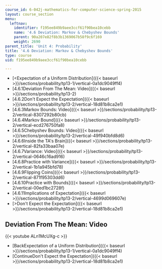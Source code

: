 ```yaml
---
course_id: 6-042j-mathematics-for-computer-science-spring-2015
layout: course_section
menu:
  leftnav:
    identifier: f195ee849b9aee3ccf61f90bea10cebb
    name: '4.6 Deviation: Markov & Chebyshev Bounds'
    parent: 90a207e82f8b3b1369067b58f9c6f169
    weight: 2690
parent_title: 'Unit 4: Probability'
title: '4.6 Deviation: Markov & Chebyshev Bounds'
type: course
uid: f195ee849b9aee3ccf61f90bea10cebb

---
```


*   [<Expectation of a Uniform Distribution]({{< baseurl >}}/sections/probability/tp13-1/vertical-0a1dc9049ff4)
*   [4.6.1Deviation From The Mean: Video]({{< baseurl >}}/sections/probability/tp13-2)
*   [4.6.2Don't Expect the Expectation]({{< baseurl >}}/sections/probability/tp13-2/vertical-18d81b8ca2e1)
*   [4.6.3Markov Bounds: Video]({{< baseurl >}}/sections/probability/tp13-2/vertical-8307292b80cb)
*   [4.6.4Markov Bound]({{< baseurl >}}/sections/probability/tp13-2/vertical-ecd276750fa8)
*   [4.6.5Chebyshev Bounds: Video]({{< baseurl >}}/sections/probability/tp13-2/vertical-49f940bfd8d6)
*   [4.6.6Inside the TA's Brain]({{< baseurl >}}/sections/probability/tp13-2/vertical-82fa33baa07e)
*   [4.6.7Variance: Video]({{< baseurl >}}/sections/probability/tp13-2/vertical-0646c16ad916)
*   [4.6.8Practice with Variance]({{< baseurl >}}/sections/probability/tp13-2/vertical-1b1a945bfd78)
*   [4.6.9Flipping Coins]({{< baseurl >}}/sections/probability/tp13-2/vertical-871f95303dd6)
*   [4.6.10Practice with Bounds]({{< baseurl >}}/sections/probability/tp13-2/vertical-00ed1bc2728f)
*   [4.6.11Implications of Expectation]({{< baseurl >}}/sections/probability/tp13-2/vertical-4699d069607e)
*   [\>Don't Expect the Expectation]({{< baseurl >}}/sections/probability/tp13-2/vertical-18d81b8ca2e1)

Deviation From The Mean: Video
------------------------------

{{< youtube ALn1McUXg-c >}}

*   [BackExpectation of a Uniform Distribution]({{< baseurl >}}/sections/probability/tp13-1/vertical-0a1dc9049ff4)
*   [ContinueDon't Expect the Expectation]({{< baseurl >}}/sections/probability/tp13-2/vertical-18d81b8ca2e1)